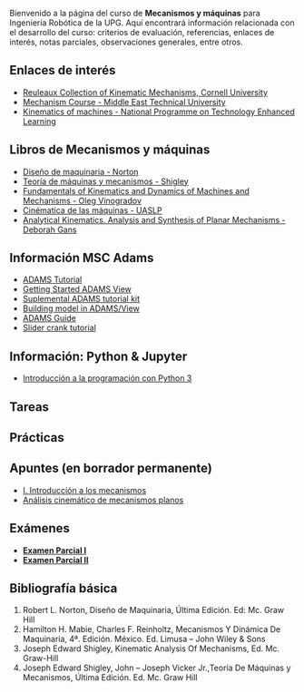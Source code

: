<!-- 
.. title: Mecanismos UPGTO
.. slug: mecanismos-upgto
.. date: 2017-05-07 11:03:14 UTC-05:00
.. tags: 
.. category: 
.. link: 
.. description: 
.. type: text
-->


Bienvenido a la página del curso de **Mecanismos y máquinas** para Ingeniería Robótica de la UPG. 
Aquí encontrará información relacionada con el desarrollo del curso: criterios de evaluación, referencias, 
enlaces de interés, notas parciales, observaciones generales, entre otros.

## Enlaces de interés

* [Reuleaux Collection of Kinematic Mechanisms, Cornell University](http://kmoddl.library.cornell.edu./model.php?m=reuleaux)
* [Mechanism Course - Middle East Technical University](http://ocw.metu.edu.tr/course/view.php?id=132)
* [Kinematics of machines - National Programme on Technology Enhanced Learning](https://www.youtube.com/watch?v=MJeRFzs4oRU&list=PLBEA57F7E7560C8E8)

## Libros de Mecanismos y máquinas

* [Diseño de maquinaria - Norton](https://www.dropbox.com/s/6vnzxtszprj7zkk/Dise%C3%B1o%20Maquinaria%20-%20Norton.pdf?dl=0)
* [Teoría de máquinas y mecanismos - Shigley](https://www.dropbox.com/s/kffy5qjsj0rjypg/Teor%C3%ADa%20de%20m%C3%A1quinas%20y%20mecanismos%20-%20Shigley.pdf?dl=0)
* [Fundamentals of Kinematics and Dynamics of Machines and Mechanisms - Oleg Vinogradov](https://www.dropbox.com/s/ncahewvwlcoseea/Oleg%20Vinogradov-Fundamentals%20of%20Kinematics%20and%20Dynamics%20of%20Machines%20and%20Mechanisms-CRC%20Press%20%282000%29.pdf?dl=0)
* [Cinématica de las máquinas - UASLP](http://ingenieria.uaslp.mx/web2010/Estudiantes/apuntes/Cinem%C3%A1tica%20de%20las%20M%C3%A1quinas.pdf)
* [Analytical Kinematics. Analysis and Synthesis of Planar Mechanisms - Deborah Gans](https://www.dropbox.com/s/1u2j96vlkuh13y3/Deborah%20Gans%20Auth.%20Analytical%20Kinematics.%20Analysis%20and%20Synthesis%20of%20Planar%20Mechanisms.pdf?dl=0)


## Información MSC Adams

* [ADAMS Tutorial](/pdf/mecanismos/ADAMS-Tutorial.pdf)
* [Getting Started ADAMS View](/pdf/mecanismos/GS-Adams-View.pdf)
* [Suplemental ADAMS tutorial kit](http://www.mscsoftware.com/sites/default/files/Book_Adams-Tutorial-ex17-w.pdf)
* [Building model in ADAMS/View](http://mme.uwaterloo.ca/~me321/BuildingModles.pdf)
* [ADAMS Guide](http://www.me.unm.edu/~starr/teaching/me314/ADAMSguide.pdf)
* [Slider crank tutorial](/pdf/mecanismos/Slider_crank_tutorial.ppt)

## Información: Python & Jupyter

* [Introducción a la programación con Python 3](repositori.uji.es/xmlui/bitstream/10234/102653/1/s93.pdf)

## Tareas 



## Prácticas 


## Apuntes (en borrador permanente)

* [I. Introducción a los mecanismos](/pdf/mecanismos-upgto/i-intro-mecanismos.pdf)
* [Análisis cinemático de mecanismos planos](/pdf/mecanismos-upgto/nosrc.pdf)

## Exámenes

* [**Examen Parcial I**](/pdf/mecanismos-upgto/EOP1-MEM-1801.pdf)
* [**Examen Parcial II**](/pdf/mecanismos-upgto/nosrc.pdf)

## Bibliografía básica

1. Robert L. Norton, Diseño de Maquinaria, Última Edición. Ed: Mc. Graw Hill
1. Hamilton H. Mabie, Charles F. Reinholtz, Mecanismos Y Dinámica De Maquinaria, 4ª. Edición. México. Ed. Limusa – John Wiley & Sons
1. Joseph Edward Shigley, Kinematic Analysis Of Mechanisms, Ed. Mc. Graw-Hill
1. Joseph Edward Shigley, John – Joseph Vicker Jr.,Teoría De Máquinas y Mecanismos, Última Edición. Ed. Mc. Graw Hill
